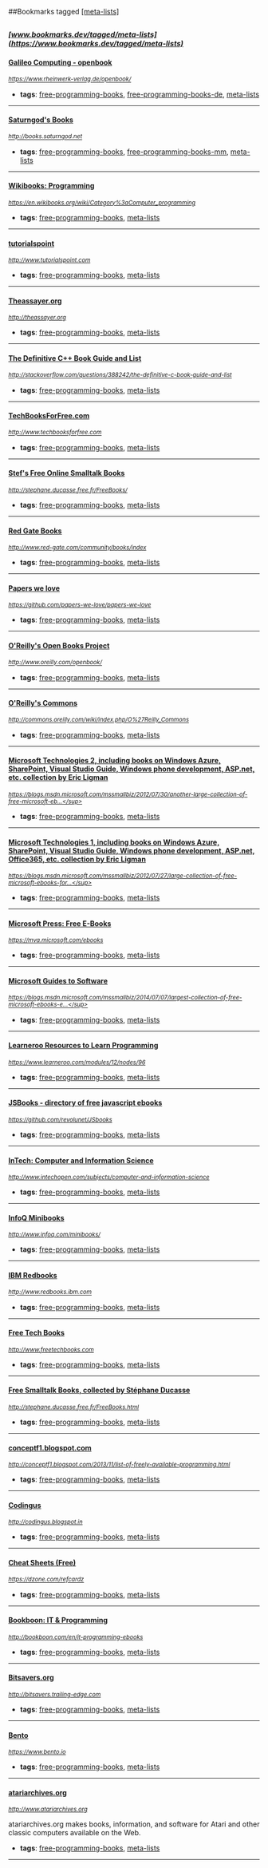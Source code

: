 ##Bookmarks tagged [[meta-lists]](https://www.bookmarks.dev?q=[meta-lists])

_<sup><sup>[www.bookmarks.dev/tagged/meta-lists](https://www.bookmarks.dev/tagged/meta-lists)</sup></sup>_
---
#### [Galileo Computing - openbook](https://www.rheinwerk-verlag.de/openbook/)
_<sup>https://www.rheinwerk-verlag.de/openbook/</sup>_

* **tags**: [free-programming-books](../tagged/free-programming-books.md), [free-programming-books-de](../tagged/free-programming-books-de.md), [meta-lists](../tagged/meta-lists.md)
---
#### [Saturngod's Books](http://books.saturngod.net)
_<sup>http://books.saturngod.net</sup>_

* **tags**: [free-programming-books](../tagged/free-programming-books.md), [free-programming-books-mm](../tagged/free-programming-books-mm.md), [meta-lists](../tagged/meta-lists.md)
---
#### [Wikibooks: Programming](https://en.wikibooks.org/wiki/Category%3aComputer_programming)
_<sup>https://en.wikibooks.org/wiki/Category%3aComputer_programming</sup>_

* **tags**: [free-programming-books](../tagged/free-programming-books.md), [meta-lists](../tagged/meta-lists.md)
---
#### [tutorialspoint](http://www.tutorialspoint.com)
_<sup>http://www.tutorialspoint.com</sup>_

* **tags**: [free-programming-books](../tagged/free-programming-books.md), [meta-lists](../tagged/meta-lists.md)
---
#### [Theassayer.org](http://theassayer.org)
_<sup>http://theassayer.org</sup>_

* **tags**: [free-programming-books](../tagged/free-programming-books.md), [meta-lists](../tagged/meta-lists.md)
---
#### [The Definitive C++ Book Guide and List](http://stackoverflow.com/questions/388242/the-definitive-c-book-guide-and-list)
_<sup>http://stackoverflow.com/questions/388242/the-definitive-c-book-guide-and-list</sup>_

* **tags**: [free-programming-books](../tagged/free-programming-books.md), [meta-lists](../tagged/meta-lists.md)
---
#### [TechBooksForFree.com](http://www.techbooksforfree.com)
_<sup>http://www.techbooksforfree.com</sup>_

* **tags**: [free-programming-books](../tagged/free-programming-books.md), [meta-lists](../tagged/meta-lists.md)
---
#### [Stef's Free Online Smalltalk Books](http://stephane.ducasse.free.fr/FreeBooks/)
_<sup>http://stephane.ducasse.free.fr/FreeBooks/</sup>_

* **tags**: [free-programming-books](../tagged/free-programming-books.md), [meta-lists](../tagged/meta-lists.md)
---
#### [Red Gate Books](http://www.red-gate.com/community/books/index)
_<sup>http://www.red-gate.com/community/books/index</sup>_

* **tags**: [free-programming-books](../tagged/free-programming-books.md), [meta-lists](../tagged/meta-lists.md)
---
#### [Papers we love](https://github.com/papers-we-love/papers-we-love)
_<sup>https://github.com/papers-we-love/papers-we-love</sup>_

* **tags**: [free-programming-books](../tagged/free-programming-books.md), [meta-lists](../tagged/meta-lists.md)
---
#### [O'Reilly's Open Books Project](http://www.oreilly.com/openbook/)
_<sup>http://www.oreilly.com/openbook/</sup>_

* **tags**: [free-programming-books](../tagged/free-programming-books.md), [meta-lists](../tagged/meta-lists.md)
---
#### [O'Reilly's Commons](http://commons.oreilly.com/wiki/index.php/O%27Reilly_Commons)
_<sup>http://commons.oreilly.com/wiki/index.php/O%27Reilly_Commons</sup>_

* **tags**: [free-programming-books](../tagged/free-programming-books.md), [meta-lists](../tagged/meta-lists.md)
---
#### [Microsoft Technologies 2, including books on Windows Azure, SharePoint, Visual Studio Guide, Windows phone development, ASP.net, etc. collection by Eric Ligman](https://blogs.msdn.microsoft.com/mssmallbiz/2012/07/30/another-large-collection-of-free-microsoft-ebooks-and-resource-kits-for-you-including-sharepoint-2013-office-2013-office-365-duet-2-0-azure-cloud-windows-phone-lync-dynamics-crm-and-more/)
_<sup>https://blogs.msdn.microsoft.com/mssmallbiz/2012/07/30/another-large-collection-of-free-microsoft-eb...</sup>_

* **tags**: [free-programming-books](../tagged/free-programming-books.md), [meta-lists](../tagged/meta-lists.md)
---
#### [Microsoft Technologies 1, including books on Windows Azure, SharePoint, Visual Studio Guide, Windows phone development, ASP.net, Office365, etc. collection by Eric Ligman](https://blogs.msdn.microsoft.com/mssmallbiz/2012/07/27/large-collection-of-free-microsoft-ebooks-for-you-including-sharepoint-visual-studio-windows-phone-windows-8-office-365-office-2010-sql-server-2012-azure-and-more/)
_<sup>https://blogs.msdn.microsoft.com/mssmallbiz/2012/07/27/large-collection-of-free-microsoft-ebooks-for...</sup>_

* **tags**: [free-programming-books](../tagged/free-programming-books.md), [meta-lists](../tagged/meta-lists.md)
---
#### [Microsoft Press: Free E-Books](https://mva.microsoft.com/ebooks)
_<sup>https://mva.microsoft.com/ebooks</sup>_

* **tags**: [free-programming-books](../tagged/free-programming-books.md), [meta-lists](../tagged/meta-lists.md)
---
#### [Microsoft Guides to Software](https://blogs.msdn.microsoft.com/mssmallbiz/2014/07/07/largest-collection-of-free-microsoft-ebooks-ever-including-windows-8-1-windows-8-windows-7-office-2013-office-365-office-2010-sharepoint-2013-dynamics-crm-powershell-exchange-server-lync-2/)
_<sup>https://blogs.msdn.microsoft.com/mssmallbiz/2014/07/07/largest-collection-of-free-microsoft-ebooks-e...</sup>_

* **tags**: [free-programming-books](../tagged/free-programming-books.md), [meta-lists](../tagged/meta-lists.md)
---
#### [Learneroo Resources to Learn Programming](https://www.learneroo.com/modules/12/nodes/96)
_<sup>https://www.learneroo.com/modules/12/nodes/96</sup>_

* **tags**: [free-programming-books](../tagged/free-programming-books.md), [meta-lists](../tagged/meta-lists.md)
---
#### [JSBooks - directory of free javascript ebooks](https://github.com/revolunet/JSbooks)
_<sup>https://github.com/revolunet/JSbooks</sup>_

* **tags**: [free-programming-books](../tagged/free-programming-books.md), [meta-lists](../tagged/meta-lists.md)
---
#### [InTech: Computer and Information Science](http://www.intechopen.com/subjects/computer-and-information-science)
_<sup>http://www.intechopen.com/subjects/computer-and-information-science</sup>_

* **tags**: [free-programming-books](../tagged/free-programming-books.md), [meta-lists](../tagged/meta-lists.md)
---
#### [InfoQ Minibooks](http://www.infoq.com/minibooks/)
_<sup>http://www.infoq.com/minibooks/</sup>_

* **tags**: [free-programming-books](../tagged/free-programming-books.md), [meta-lists](../tagged/meta-lists.md)
---
#### [IBM Redbooks](http://www.redbooks.ibm.com)
_<sup>http://www.redbooks.ibm.com</sup>_

* **tags**: [free-programming-books](../tagged/free-programming-books.md), [meta-lists](../tagged/meta-lists.md)
---
#### [Free Tech Books](http://www.freetechbooks.com)
_<sup>http://www.freetechbooks.com</sup>_

* **tags**: [free-programming-books](../tagged/free-programming-books.md), [meta-lists](../tagged/meta-lists.md)
---
#### [Free Smalltalk Books, collected by Stéphane Ducasse](http://stephane.ducasse.free.fr/FreeBooks.html)
_<sup>http://stephane.ducasse.free.fr/FreeBooks.html</sup>_

* **tags**: [free-programming-books](../tagged/free-programming-books.md), [meta-lists](../tagged/meta-lists.md)
---
#### [conceptf1.blogspot.com](http://conceptf1.blogspot.com/2013/11/list-of-freely-available-programming.html)
_<sup>http://conceptf1.blogspot.com/2013/11/list-of-freely-available-programming.html</sup>_

* **tags**: [free-programming-books](../tagged/free-programming-books.md), [meta-lists](../tagged/meta-lists.md)
---
#### [Codingus](http://codingus.blogspot.in)
_<sup>http://codingus.blogspot.in</sup>_

* **tags**: [free-programming-books](../tagged/free-programming-books.md), [meta-lists](../tagged/meta-lists.md)
---
#### [Cheat Sheets (Free)](https://dzone.com/refcardz)
_<sup>https://dzone.com/refcardz</sup>_

* **tags**: [free-programming-books](../tagged/free-programming-books.md), [meta-lists](../tagged/meta-lists.md)
---
#### [Bookboon: IT & Programming](http://bookboon.com/en/it-programming-ebooks)
_<sup>http://bookboon.com/en/it-programming-ebooks</sup>_

* **tags**: [free-programming-books](../tagged/free-programming-books.md), [meta-lists](../tagged/meta-lists.md)
---
#### [Bitsavers.org](http://bitsavers.trailing-edge.com)
_<sup>http://bitsavers.trailing-edge.com</sup>_

* **tags**: [free-programming-books](../tagged/free-programming-books.md), [meta-lists](../tagged/meta-lists.md)
---
#### [Bento](https://www.bento.io)
_<sup>https://www.bento.io</sup>_

* **tags**: [free-programming-books](../tagged/free-programming-books.md), [meta-lists](../tagged/meta-lists.md)
---
#### [atariarchives.org](http://www.atariarchives.org)
_<sup>http://www.atariarchives.org</sup>_

atariarchives.org makes books, information, and software for Atari and other classic computers available on the Web.
* **tags**: [free-programming-books](../tagged/free-programming-books.md), [meta-lists](../tagged/meta-lists.md)
---

